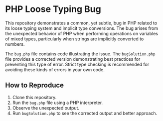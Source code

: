 # PHP Loose Typing Bug

This repository demonstrates a common, yet subtle, bug in PHP related to its loose typing system and implicit type conversions.  The bug arises from the unexpected behavior of PHP when performing operations on variables of mixed types, particularly when strings are implicitly converted to numbers.

The `bug.php` file contains code illustrating the issue.  The `bugSolution.php` file provides a corrected version demonstrating best practices for preventing this type of error.  Strict type checking is recommended for avoiding these kinds of errors in your own code.

## How to Reproduce

1. Clone this repository.
2. Run the `bug.php` file using a PHP interpreter.
3. Observe the unexpected output.
4. Run `bugSolution.php` to see the corrected output and better approach.